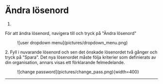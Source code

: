 # Ändra lösenord

1. 
För att ändra lösenord, navigera till och tryck på "Ändra lösenord"
<figure markdown>
![user dropdown menu](pictures/dropdown_menu.png)
</figure>
2. 
Fyll i nuvarande lösenord och sen det önskade lösenordet två gånger och tryck på "Spara".
Det nya lösenordet måste följa kriterier som definierats av din organisation, annars visas ett förklarande felmedelande.
<figure markdown>
![change password](pictures/change_pass.png){width=400}
</figure>

---------